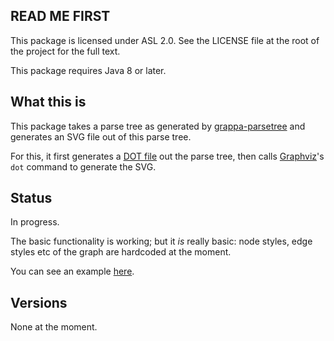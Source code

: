 ## READ ME FIRST

This package is licensed under ASL 2.0. See the LICENSE file at the root of the
project for the full text.

This package requires Java 8 or later.

## What this is

This package takes a parse tree as generated by 
[grappa-parsetree](https://github.com/ChrisBrenton/grappa-parsetree) and
generates an SVG file out of this parse tree.

For this, it first generates a [DOT
file](https://en.wikipedia.org/wiki/DOT_%28graph_description_language%29) out
the parse tree, then calls [Graphviz](http://www.graphviz.org)'s `dot` command
to generate the SVG.

## Status

In progress.

The basic functionality is working; but it _is_ really basic: node styles, edge
styles etc of the graph are hardcoded at the moment.

You can see an example
[here](https://github.com/fge/grappa-parsetree-visual/blob/master/src/test/java/com/github/fge/grappa/parsetree/visual/example/Example.java).

## Versions

None at the moment.
